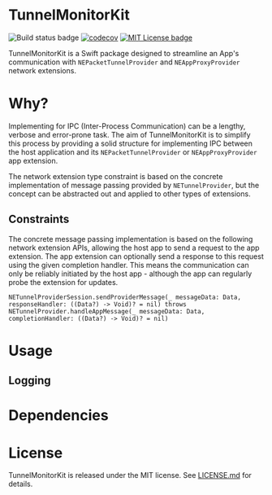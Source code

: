 # TunnelMonitorKit

![Build status badge](https://github.com/chrisjanusiewicz/TunnelMonitorKit/actions/workflows/ci.yml/badge.svg)
[![codecov](https://codecov.io/gh/ChrisJanusiewicz/TunnelMonitorKit/branch/master/graph/badge.svg?token=SI8AY4N5PS)](https://codecov.io/gh/ChrisJanusiewicz/TunnelMonitorKit)
[![MIT License badge](https://img.shields.io/badge/License-MIT-yellow.svg)](https://opensource.org/licenses/MIT)

TunnelMonitorKit is a Swift package designed to streamline an App's communication with `NEPacketTunnelProvider` and `NEAppProxyProvider` network extensions.

# Why?

Implementing for IPC (Inter-Process Communication) can be a lengthy, verbose and error-prone task.
The aim of TunnelMonitorKit is to simplify this process by providing a solid structure for implementing IPC between the host application and its `NEPacketTunnelProvider` or `NEAppProxyProvider` app extension.

The network extension type constraint is based on the concrete implementation of message passing provided by `NETunnelProvider`, but the concept can be abstracted out and applied to other types of extensions.

## Constraints

The concrete message passing implementation is based on the following network extension APIs, allowing the host app to send a request to the app extension.
The app extension can optionally send a response to this request using the given completion handler.
This means the communication can only be reliably initiated by the host app - although the app can regularly probe the extension for updates.

`NETunnelProviderSession.sendProviderMessage(_ messageData: Data, responseHandler: ((Data?) -> Void)? = nil) throws`
`NETunnelProvider.handleAppMessage(_ messageData: Data, completionHandler: ((Data?) -> Void)? = nil)`

# Usage

## Logging

# Dependencies

# License

TunnelMonitorKit is released under the MIT license. See [LICENSE.md](LICENSE.md) for details.
